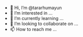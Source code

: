 - 👋 Hi, I’m @tararhumayun
- 👀 I’m interested in ...
- 🌱 I’m currently learning ...
- 💞️ I’m looking to collaborate on ...
- 📫 How to reach me ...

<!---
tararhumayun/tararhumayun is a ✨ special ✨ repository because its `README.md` (this file) appears on your GitHub profile.
You can click the Preview link to take a look at your changes.
--->
